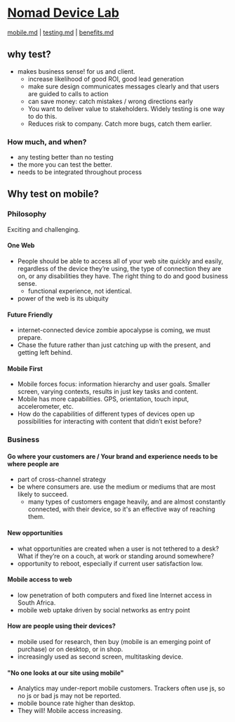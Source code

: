 # [Nomad Device Lab](index.md)

[mobile.md](mobile.md) | [testing.md](testing.md) | [benefits.md](benefits.md)

##  why test?

* makes business sense! for us and client.
	* increase likelihood of good ROI, good lead generation
	* make sure design communicates messages clearly and that users are guided to calls to action
	* can save money: catch mistakes / wrong directions early
	* You want to deliver value to stakeholders. Widely testing is one way to do this.
	* Reduces risk to company. Catch more bugs, catch them earlier.

### How much, and when?

* any testing better than no testing
* the more you can test the better.
* needs to be integrated throughout process

## Why test on mobile?

### Philosophy

Exciting and challenging.

#### One Web

* People should be able to access all of your web site quickly and easily, regardless of the device they’re using, the type of connection they are on, or any disabilities they have. The right thing to do and good business sense.
	* functional experience, not identical.
* power of the web is its ubiquity

#### Future Friendly

* internet-connected device zombie apocalypse is coming, we must prepare.
* Chase the future rather than just catching up with the present, and getting left behind.

#### Mobile First

* Mobile forces focus: information hierarchy and user goals. Smaller screen, varying contexts, results in just key tasks and content.
* Mobile has more capabilities. GPS, orientation, touch input, accelerometer, etc.
* How do the capabilities of different types of devices open up possibilities for interacting with content that didn’t exist before?


### Business

#### Go where your customers are / Your brand and experience needs to be where people are

* part of cross-channel strategy
* be where consumers are.  use the medium or mediums that are most likely to succeed.
	* many types of customers engage heavily, and are almost constantly connected, with their device, so it's an effective way of reaching them.

#### New opportunities

* what opportunities are created when a user is not tethered to a desk? What if they’re on a couch, at work or standing around somewhere?
* opportunity to reboot, especially if current user satisfaction low.

#### Mobile access to web

* low penetration of both computers and fixed line Internet access in South Africa.
* mobile web uptake driven by social networks as entry point

#### How are people using their devices?

* mobile used for research, then buy (mobile is an emerging point of purchase) or on desktop, or in shop.
* increasingly used as second screen, multitasking device.

#### "No one looks at our site using mobile"

* Analytics may under-report mobile customers. Trackers often use js, so no js or bad js may not be reported.
* mobile bounce rate higher than desktop.
* They will! Mobile access increasing.
